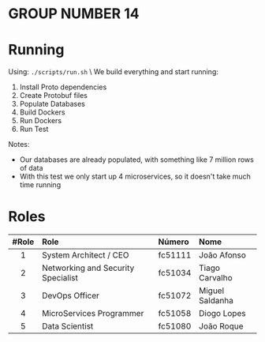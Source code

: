# GROUP NUMBER 14

# Running
Using: `./scripts/run.sh` \ 
We build everything and start running:
1. Install Proto dependencies
2. Create Protobuf files
3. Populate Databases
4. Build Dockers
5. Run Dockers
6. Run Test

Notes: 
- Our databases are already populated, with something like 7 million rows of data
- With this test we only start up 4 microservices, so it doesn't take much time running

# Roles
#Role | Role                                | Número  | Nome            
 :--: |:----------------------------------- | :------ |:---------------
1     | System Architect / CEO              | fc51111 | João Afonso     
2     | Networking and Security Specialist  | fc51034 | Tiago Carvalho  
3     | DevOps Officer                      | fc51072 | Miguel Saldanha 
4     | MicroServices Programmer            | fc51058 | Diogo Lopes
5     | Data Scientist                      | fc51080 | João Roque
